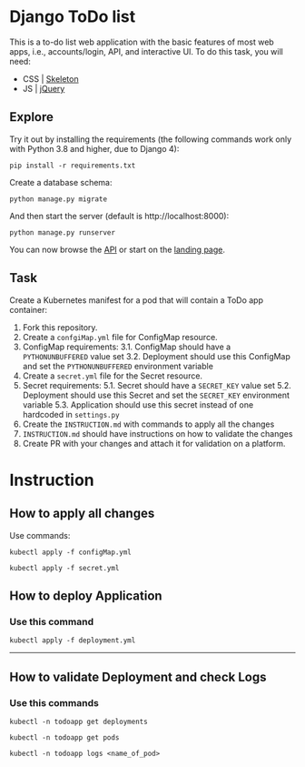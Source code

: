 # Django ToDo list

This is a to-do list web application with the basic features of most web apps, i.e., accounts/login, API, and interactive UI. To do this task, you will need:

- CSS | [Skeleton](http://getskeleton.com/)
- JS  | [jQuery](https://jquery.com/)

## Explore

Try it out by installing the requirements (the following commands work only with Python 3.8 and higher, due to Django 4):

```
pip install -r requirements.txt
```

Create a database schema:

```
python manage.py migrate
```

And then start the server (default is http://localhost:8000):

```
python manage.py runserver
```

You can now browse the [API](http://localhost:8000/api/) or start on the [landing page](http://localhost:8000/).

## Task

Create a Kubernetes manifest for a pod that will contain a ToDo app container:

1. Fork this repository.
1. Create a `confgiMap.yml` file for ConfigMap resource.
1. ConfigMap requirements:
    3.1. ConfigMap should have a `PYTHONUNBUFFERED` value set
    3.2. Deployment should use this ConfigMap and set the `PYTHONUNBUFFERED` environment variable
1. Create a `secret.yml` file for the Secret resource.
1. Secret requirements:
5.1. Secret should have a `SECRET_KEY` value set
5.2. Deployment should use this Secret and set the `SECRET_KEY` environment variable
5.3. Application should use this secret instead of one hardcoded in `settings.py`
1. Create the `INSTRUCTION.md` with commands to apply all the changes
1. `INSTRUCTION.md` should have instructions on how to validate the changes
1. Create PR with your changes and attach it for validation on a platform.

# Instruction
## How to apply all changes
Use commands:
```
kubectl apply -f configMap.yml
```
```
kubectl apply -f secret.yml
```

## How to deploy Application
### Use this command

```
kubectl apply -f deployment.yml
```

***

## How to validate Deployment and check Logs
### Use this commands

```
kubectl -n todoapp get deployments
```
```
kubectl -n todoapp get pods
```
```
kubectl -n todoapp logs <name_of_pod>
```
